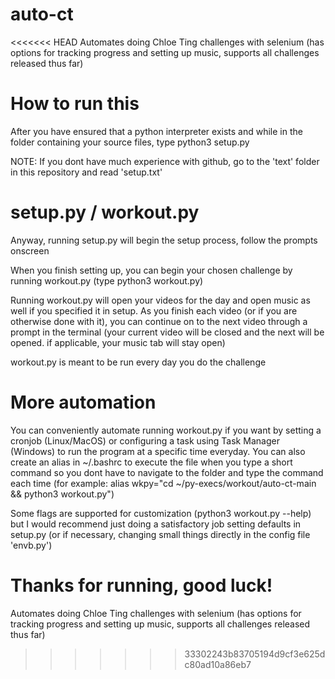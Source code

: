 # auto-ct
<<<<<<< HEAD
Automates doing Chloe Ting challenges with selenium (has options for tracking progress and setting up music, supports all challenges released thus far)

# How to run this
After you have ensured that a python interpreter exists and while in the folder containing your source files, type python3 setup.py

NOTE: If you dont have much experience with github, go to the 'text' folder in this repository and read 'setup.txt'

# setup.py / workout.py
Anyway, running setup.py will begin the setup process, follow the prompts onscreen

When you finish setting up, you can begin your chosen challenge by running workout.py (type python3 workout.py)

Running workout.py will open your videos for the day and open music as well if you specified it in setup. As you finish each video (or if you are otherwise done with it), you can continue on to the next video through a prompt in the terminal (your current video will be closed and the next will be opened. if applicable, your music tab will stay open)

workout.py is meant to be run every day you do the challenge

# More automation
You can conveniently automate running workout.py if you want by setting a cronjob (Linux/MacOS) or configuring a task using Task Manager (Windows) to run the program at a specific time everyday. You can also create an alias in ~/.bashrc to execute the file when you type a short command so you dont have to navigate to the folder and type the command each time (for example: alias wkpy="cd ~/py-execs/workout/auto-ct-main && python3 workout.py")

Some flags are supported for customization (python3 workout.py --help) but I would recommend just doing a satisfactory job setting defaults in setup.py (or if necessary, changing small things directly in the config file 'envb.py')

Thanks for running, good luck!
=======
Automates doing Chloe Ting challenges with selenium (has options for tracking progress and setting up music, supports all challenges released thus far) 
>>>>>>> 33302243b83705194d9cf3e625dc80ad10a86eb7
